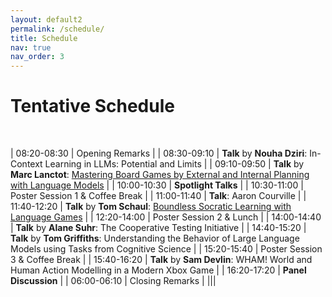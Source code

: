 ```yaml
---
layout: default2
permalink: /schedule/
title: Schedule
nav: true
nav_order: 3
---
```

# Tentative Schedule


<br>

| 08:20-08:30  | Opening Remarks |
| 08:30-09:10  | **Talk** by **Nouha Dziri**: In-Context Learning in LLMs: Potential and Limits |
| 09:10-09:50  | **Talk** by **Marc Lanctot**: [Mastering Board Games by External and Internal Planning with Language Models](https://deepmind.google/research/publications/139455/) |
| 10:00-10:30  | **Spotlight Talks** |
| 10:30-11:00  | Poster Session 1 & Coffee Break |
| 11:00-11:40  | **Talk**: Aaron Courville |
| 11:40-12:20  | **Talk** by **Tom Schaul**: [Boundless Socratic Learning with Language Games](https://arxiv.org/abs/2411.16905) |
| 12:20-14:00  | Poster Session 2 & Lunch |
| 14:00-14:40  | **Talk** by **Alane Suhr**: The Cooperative Testing Initiative |
| 14:40-15:20  | **Talk** by **Tom Griffiths**: Understanding the Behavior of Large Language Models using Tasks from Cognitive Science |
| 15:20-15:40  | Poster Session 3 & Coffee Break |
| 15:40-16:20  | **Talk** by **Sam Devlin**: WHAM! World and Human Action Modelling in a Modern Xbox Game |
| 16:20-17:20  | **Panel Discussion** |
| 06:00-06:10  | Closing Remarks |
|||

<br>

<br>